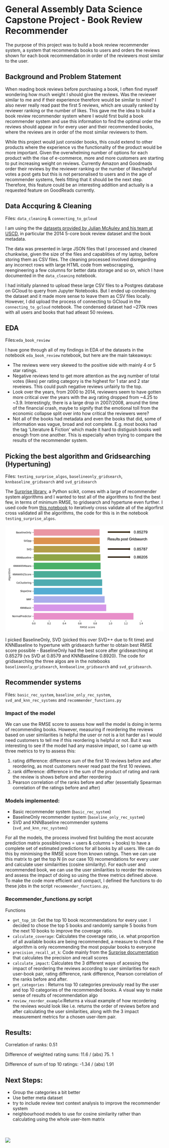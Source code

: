 # General Assembly Data Science Capstone Project - Book Review Recommender

The purpose of this project was to build a book review recommender system, a system that recommends books to users and orders the reviews shown for each book recommendation in order of the reviewers most similar to the user. 

## Background and Problem Statement
When reading book reviews before purchasing a book, I often find myself wondering how much weight I should give the reviews. Was the reviewer similar to me and if their experience therefore would be similar to mine? I also never really read past the first 5 reviews, which are usually ranked by reviewer ranking or the number of likes. This gave me the idea to build a book review recommender system where I would first build a book recommender system and use this information to find the optimal order the reviews should appear in for every user and their recommended books, where the reviews are in order of the most similar reviewers to them. 

While this project would just consider books, this could extend to other products where the experience vs the functionality of the product would be more important. Given the overwhelming number of options for each product with the rise of e-commerce, more and more customers are starting to put increasing weight on reviews. Currently Amazon and Goodreads order their reviews by the reviewer ranking or the number of likes/helpful votes a post gets but this is not personalised to users and in the age of recommender systems, feels fitting that it should be the next step. Therefore, this feature could be an interesting addition and actually is a requested feature on GoodReads currently. 

## Data Accquring & Cleaning
Files: `data_cleaning` & `connecting_to_gcloud`

I am using the the [datasets provided by Julian McAuley and his team at USCD](http://jmcauley.ucsd.edu/data/amazon/), in particular the 2014 5-core book review dataset and the book metadata. 

The data was presented in large JSON files that I processed and cleaned chunkwise, given the size of the files and capablities of my laptop, before storing them as CSV files. The cleaning processed involved disregarding any incorrect rows with large HTML code from webscrapping, reengineering a few columns for better data storage and so on, which I have documented in the `data_cleaning` notebook. 

I had initially planned to upload these large CSV files to a Postgres database on GCloud to query from Jupyter Notebooks. But I ended up condensing the dataset and it made more sense to leave them as CSV files locally. However, I did upload the process of connecting to GCloud in the `connecting_to_gcloud` notebook. The condensed dataset had ~270k rows with all users and books that had atleast 50 reviews.  

## EDA
Files:`eda_book_review` 

I have gone through all of my findings in EDA of the datasets in the notebook `eda_book_review` notebook, but here are the main takeaways:
- The reviews were very skewed to the positive side with mainly 4 or 5 star ratings. 
- Negative reviews tend to get more attention as the avg number of total votes (likes) per rating category is the highest for 1 star and 2 star reveiews. This could push negative reviews unfairly to the top. 
- Look over the years, from 2000 to 2014, reviewers seem to have gotten more critical over the years with the avg rating dropped from ~4.25 to ~3.9. Interestingly, there is a large drop in 2007/2008, around the time of the financial crash, maybe to signify that the emotional toll from the economic collapse split over into how critical the reviewers were? 
- Not all of the books had metadata and even the books that did, some of information was vague, broad and not complete. E.g. most books had the tag 'Literature & Fiction' which made it hard to distiguish books well enough from one another. This is especially when trying to compare the results of the recommender system. 

## Picking the best algorithm and Gridsearching (Hypertuning)
Files: `testing_surprise_algos`, `baselineonly_gridsearch`, `knnbaseline_gridsearch` and `svd_gridsearch`

The [Surprise library](https://surprise.readthedocs.io/en/stable/index.html), a Python scikit, comes with a large of recommender system algorithms and I wanted to test all of the algorithms to find the best few, in terms of minimum RMSE, to gridsearch and hypertune even further. I used code from [this notebook](https://github.com/susanli2016/Machine-Learning-with-Python/blob/master/Building%20Recommender%20System%20with%20Surprise.ipynb) to iteratively cross validate all of the algorfirst cross validated all the algorithms, the code for this is in the notebook `testing_surprise_algos`. 

![](images/surprise_algos.png)

I picked BaselineOnly, SVD (picked this over SVD++ due to fit time) and KNNBaseline to hypertune with gridsearch further to obtain best RMSE score possible - BaselineOnly had the best score after gridsearching at 0.85279 (vs SVD at 0.8579 and KNNBaseline 0.8920). The code for gridsearching the three algos are in the notebooks `baselineonly_gridsearch`, `knnbaseline_gridsearch` and `svd_gridsearch`.


## Recommender systems
Files: `basic_rec_system`, `baseline_only_rec_system`, `svd_and_knn_rec_systems` and `recommender_functions.py`

### Impact of the model 
We can use the RMSE score to assess how well the model is doing in terms of recommending books. However, measuring if reordering the reviews based on user similarities is helpful the user or not is a lot harder as I would need customers to tell me if this reordering is helpful or not. But it was interesting to see if the model had any massive impact, so I came up with three metrics to try to assess this:

  1) rating difference: difference sum of the first 10 reviews before and after reordering, as most customers never read past the first 10 reviews. 
  2) rank difference: difference in the sum of the product of rating and rank the review is shows before and after reordering
  3) Pearson correlation of the ranks before and after (essentially Spearman correlation of the ratings before and after)


### Models implemented: 
- Basic recommender system (`basic_rec_system`)
- BaselineOnly recommender system (`baseline_only_rec_system`)
- SVD and KNNBaseline recommender systems (`svd_and_knn_rec_systems`)

For all the models, the process involved first building the most accurate prediction matrix possible(rows = users & columns = books) to have a complete set of estimated predictions for all books by all users. We can do this by minimising the RMSE score from known ratings. Then we can use this matrix to get the top N (in our case 10) recomendations for every user and calculate user similairities (cosine similarity). For each user and recommended book, we can use the user similarities to reorder the reviews and assess the impact of doing so using the three metrics defined above. To make the code more efficient and compact, I defined the functions to do these jobs in the script `recommender_functions.py`, 

### Recommender_functions.py script 

Functions 
- `get_top_10`: Get the top 10 book recommendations for every user. I decided to chose the top 5 books and randomly sample 5 books from the next 10 books to improve the coverage ratio. 
- `calculate_coverage`: Calculates the coverage ratio, i.e. what proportion of all available books are being recommended, a measure to check if the algorithm is only recommending the most popular books to everyone
- `precision_recall_at_k`: Code mainly from the [Surprise documentation](https://surprise.readthedocs.io/en/stable/index.html) that calculates the precision and recall scores
- `calculate_impact`: Calculates the 3 different ways of acessing the impact of reordering 
    the reviews according to user similarities for each user-book pair, rating difference, rank difference, Pearson correlation of the ranks before and after.
- `get_categories` : Returns top 10 categories previously read by the user and top 10 categories of the recommended books. A visual way to make sense of results of recommendation algo
- `review_reorder_example`:Returns a visual example of how recordering the reviews would look like i.e. returns the order of reviews before and after calculating the user similarities, along with the 3 impact measurement metrics for a chosen user-item pair.


## Results:
Correlation of ranks: 0.51 

Difference of weighted rating sums: 11.6 / (abs) 75. 1

Difference of sum of top 10 ratings:  -1.34 / (abs) 1.91 

## Next Steps:
- Group the categories a bit better
- Use better meta dataset 
- try to include review text context analysis to improve the recommender system 
- neighbourhood models to use for cosine similarity rather than calculating using the whole user-item matrix 
# ![](https://ga-dash.s3.amazonaws.com/production/assets/logo-9f88ae6c9c3871690e33280fcf557f33.png) 

